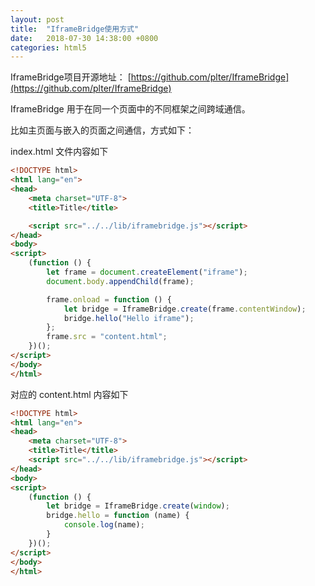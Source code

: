 ```yaml
---
layout: post
title:  "IframeBridge使用方式"
date:   2018-07-30 14:38:00 +0800
categories: html5
---  
```


IframeBridge项目开源地址：
[https://github.com/plter/IframeBridge](https://github.com/plter/IframeBridge)  

IframeBridge 用于在同一个页面中的不同框架之间跨域通信。  

比如主页面与嵌入的页面之间通信，方式如下：  

index.html 文件内容如下  
```html
<!DOCTYPE html>
<html lang="en">
<head>
    <meta charset="UTF-8">
    <title>Title</title>

    <script src="../../lib/iframebridge.js"></script>
</head>
<body>
<script>
    (function () {
        let frame = document.createElement("iframe");
        document.body.appendChild(frame);

        frame.onload = function () {
            let bridge = IframeBridge.create(frame.contentWindow);
            bridge.hello("Hello iframe");
        };
        frame.src = "content.html";
    })();
</script>
</body>
</html>
```

对应的 content.html 内容如下  

```html
<!DOCTYPE html>
<html lang="en">
<head>
    <meta charset="UTF-8">
    <title>Title</title>
    <script src="../../lib/iframebridge.js"></script>
</head>
<body>
<script>
    (function () {
        let bridge = IframeBridge.create(window);
        bridge.hello = function (name) {
            console.log(name);
        }
    })();
</script>
</body>
</html>
```

